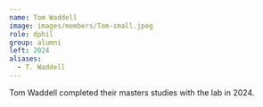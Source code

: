 ```yaml
---
name: Tom Waddell
image: images/members/Tom-small.jpeg
role: dphil
group: alumni
left: 2024
aliases:
  - T. Waddell
---
```


Tom Waddell completed their masters studies with the lab in 2024.
